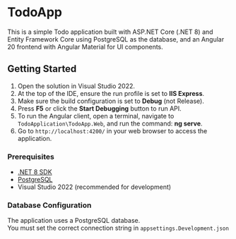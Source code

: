 # TodoApp

This is a simple Todo application built with ASP.NET Core (.NET 8) and Entity Framework Core using PostgreSQL as the database, and an Angular 20 frontend with Angular Material for UI components.
	
## Getting Started
	

1. Open the solution in Visual Studio 2022.
2. At the top of the IDE, ensure the run profile is set to **IIS Express**.
3. Make sure the build configuration is set to **Debug** (not Release).
4. Press **F5** or click the **Start Debugging** button to run API.
5. To run the Angular client, open a terminal, navigate to `TodoApplication\TodoApp.Web`, and run the command: **ng serve**.
6. Go to `http://localhost:4200/` in your web browser to access the application.

### Prerequisites

- [.NET 8 SDK](https://dotnet.microsoft.com/download)
- [PostgreSQL](https://www.postgresql.org/download/)
- Visual Studio 2022 (recommended for development)

### Database Configuration

The application uses a PostgreSQL database.  
You must set the correct connection string in `appsettings.Development.json`